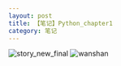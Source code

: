 ```yaml
---
layout: post
title: 【笔记】Python_chapter1
category: 笔记
---
```

![story_new_final](http://r8s97vm6g.hd-bkt.clouddn.com/img/story_new_final_0317.png)
![wanshan](http://r8s97vm6g.hd-bkt.clouddn.com/img/wanshan.png)
